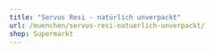 ```yaml
---
title: "Servus Resi - natürlich unverpackt"
url: /muenchen/servus-resi-natuerlich-unverpackt/
shop: Supermarkt
---
```

